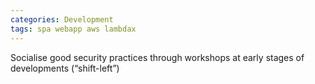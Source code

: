 ```yaml
---
categories: Development
tags: spa webapp aws lambdax
---
```




Socialise good security practices through workshops at early stages of developments (“shift-left”)

